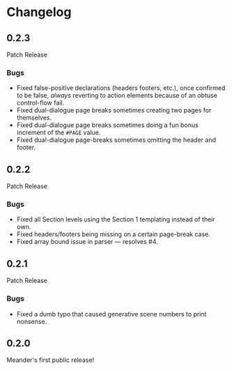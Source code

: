 # Changelog

## 0.2.3

Patch Release

### Bugs

- Fixed false-positive declarations (headers footers, etc.), once confirmed to be false, *always* reverting to action elements because of an obtuse control-flow fail.
- Fixed dual-dialogue page breaks sometimes creating two pages for themselves.
- Fixed dual-dialogue page breaks sometimes doing a fun bonus increment of the `#PAGE` value.
- Fixed dual-dialogue page-breaks sometimes omitting the header and footer.

## 0.2.2

Patch Release

### Bugs

- Fixed all Section levels using the Section 1 templating instead of their own.
- Fixed headers/footers being missing on a certain page-break case.
- Fixed array bound issue in parser — resolves #4.

## 0.2.1

Patch Release

### Bugs

- Fixed a dumb typo that caused generative scene numbers to print nonsense.

## 0.2.0

Meander's first public release!

